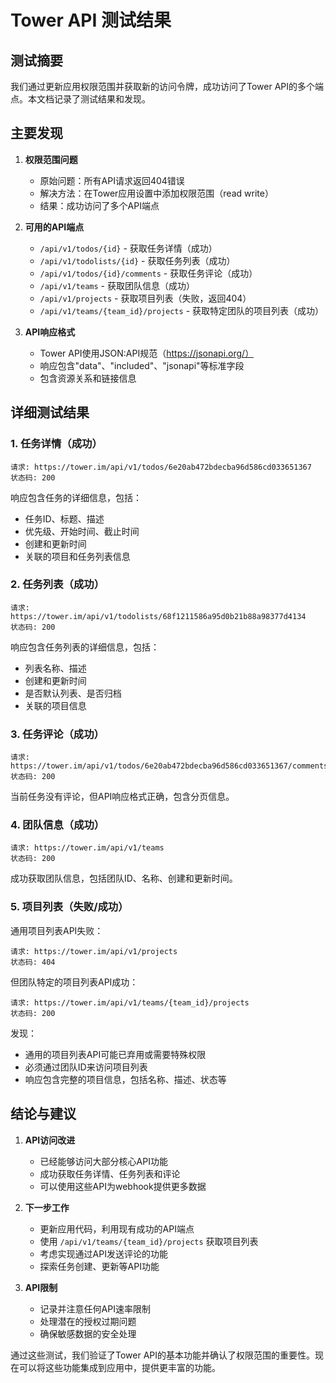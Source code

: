 # Tower API 测试结果

## 测试摘要

我们通过更新应用权限范围并获取新的访问令牌，成功访问了Tower API的多个端点。本文档记录了测试结果和发现。

## 主要发现

1. **权限范围问题**
   - 原始问题：所有API请求返回404错误
   - 解决方法：在Tower应用设置中添加权限范围（read write）
   - 结果：成功访问了多个API端点

2. **可用的API端点**
   - `/api/v1/todos/{id}` - 获取任务详情（成功）
   - `/api/v1/todolists/{id}` - 获取任务列表（成功）  
   - `/api/v1/todos/{id}/comments` - 获取任务评论（成功）
   - `/api/v1/teams` - 获取团队信息（成功）
   - `/api/v1/projects` - 获取项目列表（失败，返回404）
   - `/api/v1/teams/{team_id}/projects` - 获取特定团队的项目列表（成功）

3. **API响应格式**
   - Tower API使用JSON:API规范（https://jsonapi.org/）
   - 响应包含"data"、"included"、"jsonapi"等标准字段
   - 包含资源关系和链接信息

## 详细测试结果

### 1. 任务详情（成功）

```
请求: https://tower.im/api/v1/todos/6e20ab472bdecba96d586cd033651367
状态码: 200
```

响应包含任务的详细信息，包括：
- 任务ID、标题、描述
- 优先级、开始时间、截止时间
- 创建和更新时间
- 关联的项目和任务列表信息

### 2. 任务列表（成功）

```
请求: https://tower.im/api/v1/todolists/68f1211586a95d0b21b88a98377d4134
状态码: 200
```

响应包含任务列表的详细信息，包括：
- 列表名称、描述
- 创建和更新时间
- 是否默认列表、是否归档
- 关联的项目信息

### 3. 任务评论（成功）

```
请求: https://tower.im/api/v1/todos/6e20ab472bdecba96d586cd033651367/comments
状态码: 200
```

当前任务没有评论，但API响应格式正确，包含分页信息。

### 4. 团队信息（成功）

```
请求: https://tower.im/api/v1/teams
状态码: 200
```

成功获取团队信息，包括团队ID、名称、创建和更新时间。

### 5. 项目列表（失败/成功）

通用项目列表API失败：
```
请求: https://tower.im/api/v1/projects
状态码: 404
```

但团队特定的项目列表API成功：
```
请求: https://tower.im/api/v1/teams/{team_id}/projects
状态码: 200
```

发现：
- 通用的项目列表API可能已弃用或需要特殊权限
- 必须通过团队ID来访问项目列表
- 响应包含完整的项目信息，包括名称、描述、状态等

## 结论与建议

1. **API访问改进**
   - 已经能够访问大部分核心API功能
   - 成功获取任务详情、任务列表和评论
   - 可以使用这些API为webhook提供更多数据

2. **下一步工作**
   - 更新应用代码，利用现有成功的API端点
   - 使用 `/api/v1/teams/{team_id}/projects` 获取项目列表
   - 考虑实现通过API发送评论的功能
   - 探索任务创建、更新等API功能

3. **API限制**
   - 记录并注意任何API速率限制
   - 处理潜在的授权过期问题
   - 确保敏感数据的安全处理

通过这些测试，我们验证了Tower API的基本功能并确认了权限范围的重要性。现在可以将这些功能集成到应用中，提供更丰富的功能。